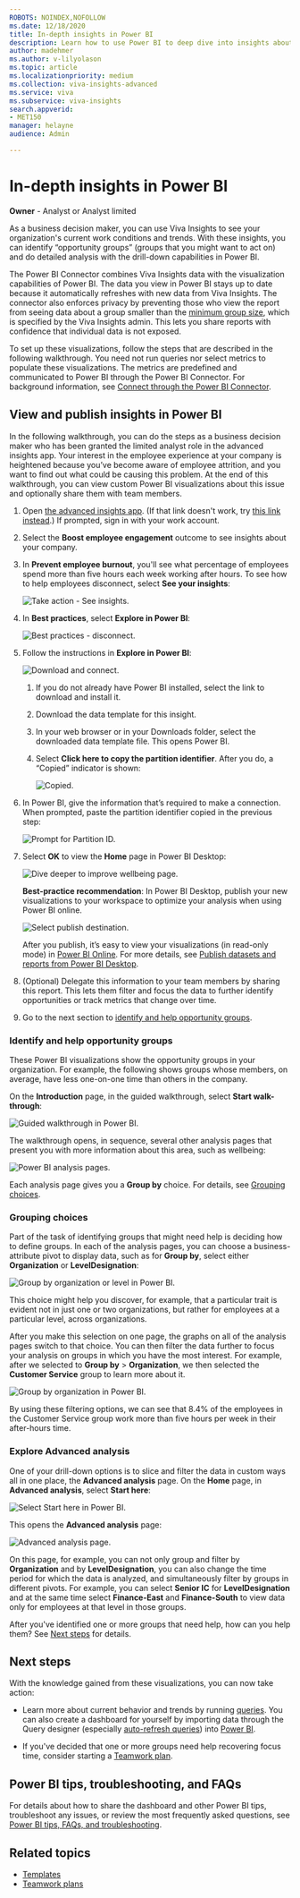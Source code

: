 ```yaml
---
ROBOTS: NOINDEX,NOFOLLOW
ms.date: 12/18/2020
title: In-depth insights in Power BI
description: Learn how to use Power BI to deep dive into insights about your organization
author: madehmer
ms.author: v-lilyolason
ms.topic: article
ms.localizationpriority: medium 
ms.collection: viva-insights-advanced 
ms.service: viva 
ms.subservice: viva-insights 
search.appverid: 
- MET150 
manager: helayne
audience: Admin

---
```


# In-depth insights in Power BI

**Owner** - Analyst or Analyst limited

As a business decision maker, you can use Viva Insights to see your organization's current work conditions and trends. With these insights, you can identify “opportunity groups” (groups that you might want to act on) and do detailed analysis with the drill-down capabilities in Power BI.

The Power BI Connector combines Viva Insights data with the visualization capabilities of Power BI. The data you view in Power BI stays up to date because it automatically refreshes with new data from Viva Insights. The connector also enforces privacy by preventing those who view the report from seeing data about a group smaller than the [minimum group size](/viva/insights/use/privacy-settings?toc=/viva/insights/use/toc.json&bc=/viva/insights/breadcrumb/toc.json#minimum-group-size), which is specified by the Viva Insights admin. This lets you share reports with confidence that individual data is not exposed.

To set up these visualizations, follow the steps that are described in the following walkthrough. You need not run queries nor select metrics to populate these visualizations. The metrics are predefined and communicated to Power BI through the Power BI Connector. For background information, see [Connect through the Power BI Connector](/viva/insights/use/view-download-and-export-query-results?toc=/viva/insights/use/toc.json&bc=/viva/insights/breadcrumb/toc.json#connect-through-the-power-bi-connector).

## View and publish insights in Power BI

In the following walkthrough, you can do the steps as a business decision maker who has been granted the limited analyst role in the advanced insights app. Your interest in the employee experience at your company is heightened because you’ve become aware of employee attrition, and you want to find out what could be causing this problem. At the end of this walkthrough, you can view custom Power BI visualizations about this issue and optionally share them with team members.

1. Open [the advanced insights app](https://workplaceanalytics.office.com/). (If that link doesn't work, try [this link instead](https://workplaceanalytics-eu.office.com/).) If prompted, sign in with your work account.

2. Select the **Boost employee engagement** outcome to see insights about your company.

3. In **Prevent employee burnout**, you'll see what percentage of employees spend more than five hours each week working after hours. To see how to help employees disconnect, select **See your insights**:

     ![Take action - See insights.](../images/wpa/tutorials/burnout-take-action.png)

4. In **Best practices**, select **Explore in Power BI**:

    ![Best practices - disconnect.](../images/wpa/tutorials/best-practices-disconnect.png)

5. Follow the instructions in **Explore in Power BI**:

    ![Download and connect.](../images/wpa/tutorials/explore-in-pbi.png)

   1. If you do not already have Power BI installed, select the link to download and install it.
   2. Download the data template for this insight.
   3. In your web browser or in your Downloads folder, select the downloaded data template file. This opens Power BI.  
   4. Select **Click here to copy the partition identifier**. After you do, a “Copied” indicator is shown:
  
      ![Copied.](../images/wpa/tutorials/partition-id-copied.png)

6. In Power BI, give the information that’s required to make a connection. When prompted, paste the partition identifier copied in the previous step:

   ![Prompt for Partition ID.](../images/wpa/tutorials/partition-id-prompt.png)

7. Select **OK** to view the **Home** page in Power BI Desktop:

   ![Dive deeper to improve wellbeing page.](../images/wpa/tutorials/dive-deeper-wellbeing.png)

   **Best-practice recommendation**: In Power BI Desktop, publish your new visualizations to your workspace to optimize your analysis when using Power BI online.

   ![Select publish destination.](../images/wpa/tutorials/publish-to-pbi-workspace.png)

   After you publish, it’s easy to view your visualizations (in read-only mode) in [Power BI Online](https://powerbi.microsoft.com/). For more details, see [Publish datasets and reports from Power BI Desktop](/power-bi/create-reports/desktop-upload-desktop-files).

8. (Optional) Delegate this information to your team members by sharing this report. This lets them filter and focus the data to further identify opportunities or track metrics that change over time.

9. Go to the next section to [identify and help opportunity groups](#identify-and-help-opportunity-groups).

### Identify and help opportunity groups

These Power BI visualizations show the opportunity groups in your organization. For example, the following shows groups whose members, on average, have less one-on-one time than others in the company.

On the **Introduction** page, in the guided walkthrough, select **Start walk-through**:

![Guided walkthrough in Power BI.](../images/wpa/tutorials/guided-walkthrough.png)

The walkthrough opens, in sequence, several other analysis pages that present you with more information about this area, such as wellbeing:

![Power BI analysis pages.](../images/wpa/tutorials/pages-toc.png)

Each analysis page gives you a **Group by** choice. For details, see [Grouping choices](#grouping-choices).

### Grouping choices

Part of the task of identifying groups that might need help is deciding how to define groups. In each of the analysis pages, you can choose a business-attribute pivot to display data, such as for **Group by**, select either **Organization** or **LevelDesignation**:

![Group by organization or level in Power BI.](../images/wpa/tutorials/group-by-choice.png)

This choice might help you discover, for example, that a particular trait is evident not in just one or two organizations, but rather for employees at a particular level, across organizations.

After you make this selection on one page, the graphs on all of the analysis pages switch to that choice. You can then filter the data further to focus your analysis on groups in which you have the most interest. For example, after we selected to **Group by** > **Organization**, we then selected the **Customer Service** group to learn more about it.

![Group by organization in Power BI.](../images/wpa/tutorials/distrib-after-hours-collab.png)
  
By using these filtering options, we can see that 8.4% of the employees in the Customer Service group work more than five hours per week in their after-hours time.

### Explore Advanced analysis

One of your drill-down options is to slice and filter the data in custom ways all in one place, the **Advanced analysis** page. On the **Home** page, in **Advanced analysis**, select **Start here**:

![Select Start here in Power BI.](../images/wpa/tutorials/intro-advanced-analysis.png)

This opens the **Advanced analysis** page:

![Advanced analysis page.](../images/wpa/tutorials/advanced-analysis.png)

On this page, for example, you can not only group and filter by **Organization** and by **LevelDesignation**, you can also change the time period for which the data is analyzed, and simultaneously filter by groups in different pivots. For example, you can select **Senior IC** for **LevelDesignation** and at the same time select **Finance-East** and **Finance-South** to view data only for employees at that level in those groups.

After you've identified one or more groups that need help, how can you help them? See [Next steps](#next-steps) for details.

## Next steps

With the knowledge gained from these visualizations, you can now take action:

* Learn more about current behavior and trends by running [queries](/viva/insights/tutorials/query-basics?toc=/viva/insights/use/toc.json&bc=/viva/insights/breadcrumb/toc.json). You can also create a dashboard for yourself by importing data through the Query designer (especially [auto-refresh queries](/viva/insights/tutorials/query-auto-refresh?toc=/viva/insights/use/toc.json&bc=/viva/insights/breadcrumb/toc.json)) into [Power BI](/viva/insights/use/view-download-and-export-query-results?toc=/viva/insights/use/toc.json&bc=/viva/insights/breadcrumb/toc.json#get-a-link-for-an-odata-feed-to-use-in-power-bi).

<!--* Help employees help themselves by pointing them to a pertinent [playbook](../personal/use/mya-adoption/adopt-learning-modules.md).-->

* If you've decided that one or more groups need help recovering focus time, consider starting a [Teamwork plan](/viva/insights/tutorials/teamwork-solution?toc=/viva/insights/use/toc.json&bc=/viva/insights/breadcrumb/toc.json).

## Power BI tips, troubleshooting, and FAQs

For details about how to share the dashboard and other Power BI tips, troubleshoot any issues, or review the most frequently asked questions, see [Power BI tips, FAQs, and troubleshooting](/viva/insights/tutorials/power-bi-templates?toc=/viva/insights/use/toc.json&bc=/viva/insights/breadcrumb/toc.json).

## Related topics

* [Templates](/viva/insights/tutorials/power-bi-intro?toc=/viva/insights/use/toc.json&bc=/viva/insights/breadcrumb/toc.json)
* [Teamwork plans](/viva/insights/tutorials/teamwork-solution?toc=/viva/insights/use/toc.json&bc=/viva/insights/breadcrumb/toc.json)

